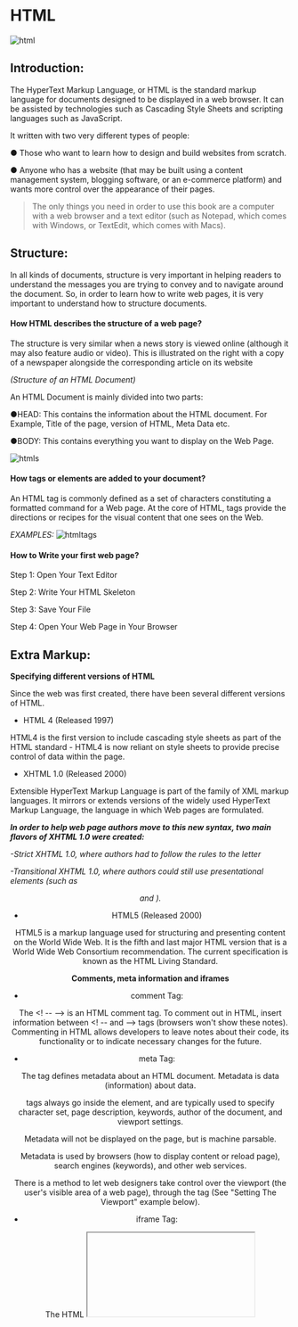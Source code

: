 # HTML

![html](https://www.arageek.com/wp-content/uploads/html5-intro.jpg) 

## Introduction:

The HyperText Markup Language, or HTML is the standard markup language for documents designed to be displayed in a web browser. It can be assisted by technologies such as Cascading Style Sheets and scripting languages such as JavaScript.

It written with two very different types of people:

● Those who want to learn how to design and build websites
from scratch.

● Anyone who has a website (that may be built using a
content management system, blogging software, or an
e-commerce platform) and wants more control over the
appearance of their pages.

> The only things you need in order to use this book are a
computer with a web browser and a text editor (such as
Notepad, which comes with Windows, or TextEdit, which
comes with Macs).

## Structure:

In all kinds of documents, structure is very important in helping
readers to understand the messages you are trying to convey
and to navigate around the document. So, in order to learn how
to write web pages, it is very important to understand how to
structure documents. 

#### How HTML describes the structure of a web page?
The structure is very similar
when a news story is viewed
online (although it may also
feature audio or video). This is
illustrated on the right with a
copy of a newspaper alongside
the corresponding article on its
website

*(Structure of an HTML Document)*

An HTML Document is mainly divided into two parts: 
 
●HEAD: This contains the information about the HTML document. For Example, Title of the page, version of HTML, Meta Data etc.

●BODY: This contains everything you want to display on the Web Page.

![htmls](https://cdn.hashnode.com/res/hashnode/image/upload/v1613370536143/mKa3CiI0H.png)


#### How tags or elements are added to your document?

An HTML tag is commonly defined as a set of characters constituting a formatted command for a Web page. At the core of HTML, tags provide the directions or recipes for the visual content that one sees on the Web. 

*EXAMPLES:*
![htmltags](https://mason.gmu.edu/~kshiffl4/375/HTML_Tags.jpg)

#### How to Write your first web page?

Step 1: Open Your Text Editor

Step 2: Write Your HTML Skeleton

Step 3: Save Your File

Step 4: Open Your Web Page in Your Browser

## Extra Markup:
**Specifying different versions of HTML**

Since the web was first created, there have
been several different versions of HTML.

- HTML 4 (Released 1997)

HTML4 is the first version to include cascading style sheets as part of the HTML standard - HTML4 is now reliant on style sheets to provide precise control of data within the page.

- XHTML 1.0 (Released 2000)

Extensible HyperText Markup Language is part of the family of XML markup languages. It mirrors or extends versions of the widely used HyperText Markup Language, the language in which Web pages are formulated.

***In order to help web page authors move to this new syntax, two main flavors of XHTML 1.0 were created:***

*-Strict XHTML 1.0, where authors had to follow the rules to the letter*

*-Transitional XHTML 1.0, where authors could still use presentational elements (such as <center> and <font>).*

- HTML5 (Released 2000)

HTML5 is a markup language used for structuring and presenting content on the World Wide Web. It is the fifth and last major HTML version that is a World Wide Web Consortium recommendation. The current specification is known as the HTML Living Standard.


**Comments, meta information and iframes**

- comment Tag: 

The <! -- --> is an HTML comment tag.
To comment out in HTML, insert information between <! -- and --> tags (browsers won't show these notes).
Commenting in HTML allows developers to leave notes about their code, its functionality or to indicate necessary changes for the future.

- meta Tag: 

The <meta> tag defines metadata about an HTML document. Metadata is data (information) about data.

<meta> tags always go inside the <head> element, and are typically used to specify character set, page description, keywords, author of the document, and viewport settings.

Metadata will not be displayed on the page, but is machine parsable.

Metadata is used by browsers (how to display content or reload page), search engines (keywords), and other web services.

There is a method to let web designers take control over the viewport (the user's visible area of a web page), through the <meta> tag (See "Setting The Viewport" example below).

- iframe Tag: 

The HTML <iframe> tag specifies an inline frame.

An inline frame is used to embed another document within the current HTML document.


## HTML5 Layout:

**HTML5 layout elements**

HTML5 introduces a new set of elements that allow you to divide up the
parts of a page. The names of these elements indicate the kind of content
you will find in them. They are still subject to change, but that has not
stopped many web page authors using them already.

![html5](https://www.powerfaq.com/wp-content/uploads/2016/08/Difference-between-HTML-and-HTML5.jpg) 

**How old browsers understand new elements**

Older browsers that do not know the new HTML5 elements will automatically treat them as inline elements. Therefore, to
help older browsers, you should include the line of CSS on the
left which states which new elements should be rendered as
block-level elements.


![html5](https://slidetodoc.com/presentation_image_h/297fba39d11709f58397de9f57b3b402/image-118.jpg) 

## Process & Design:

Every website should be designed for the
target audience—not just for yourself or the
site owner. It is therefore very important to
understand who your target audience is.

-Target Audience: individuals
● What is the age range of your target audience?
● Will your site appeal to more women or men? What is the mix?
● Which country do your visitors live in?
● Do they live in urban or rural areas?
● What is the average income of visitors?
● What level of education do they have?
● What is their marital or family status?
● What is their occupation?
● How many hours do they work per week?
● How often do they use the web?
● What kind of device do they use to access the web?

-Target Audience: Companies
● What is the size of the company or relevant department?
● What is the position of people in the company who visit your site?
● Will visitors be using the site for themselves or for someone else?
● How large is the budget they control?

**WireFrames**

A wireframe is a simple sketch of the key
information that needs to go on each page of a
site. It shows the hierarchy of the information
and how much space it might require. A website wireframe, also known as a page schematic or screen blueprint, is a visual guide that represents the skeletal framework of a website. 

*EXAMPLE:*

![wire](https://www.comentum.com/images/wireframes-sample/ecommerce/home.png)

**Getting your message across using design**

The primary aim of any kind of visual design
is to communicate. Organizing and prioritizing
information on a page helps users understand
its importance and what order to read it in.


**Visual hierarchy**

Most web users do not read entire pages. Rather, they skim to find
information. You can use contrast to create a visual hierarchy that gets
across your key message and helps users find what they are looking for.

 
**For more info and learn more visit this *[link](http://www.htmlandcssbook.com/code/)* 
to download the book online**

# JS

![javas](https://blog.desafiolatam.com/wp-content/uploads/2020/11/JS.png) 

## Introduction:

JavaScript is a programming language we can use to make a website interactive. When we search something on Google or click a link, our website changes — that’s what JavaScript allows us to do.

**How to Make Interactive Websites with JavaScript**

1- ACCESS CONTENT:

You can use JavaScript to select any
element, attribute, or text from an
HTML page. For example:
• Select the text inside all of the <hl>
elements on a page
• Select any elements that have a
c 1 ass attribute with a value of note
• Find out what was entered into a
text input whose id attribute has a
value of emai 1 


2- MODIFY CONTENT:

You can use JavaScript to add
elements, attributes, and text to the
page, or remove them. For example:
• Add a paragraph of text after the
first <hl> element
• Change the value of c 1 ass
attributes to trigger new CSS rules
for those elements
• Change the size or position of an
<img> element

3- PROGRAM RULES :

You can specify a set of steps for
the browser to follow (like a recipe),
which allows it to access or change the
content of a page. For example:
• A gallery script could check which
image a user clicked on and display
a larger version of that image.
• A mortgage calculator could collect
values from a form, perform a
ca lculation, and display repayments.
• An animation could check the
dimensions of the browser window
and move an image to the bottom
of the viewable area (also known as
the viewport). 

4- REACT TO EVENTS:

You can specify that a script should run
when a specific event has occurred. For
example, it could be run when:
• A button is pressed
• A link is clicked (or tapped) on
• A cursor hovers over an element
• Information is added to a form
• An interval of time has passed
• A web page has finished loading 

*EXAMPLE:*

![jse](https://www.formget.com/wp-content/uploads/2014/08/javascript-set-form-action-example.png)


## The ABC of Programming:

A SCRIPT IS A SERIES OF INSTRUCTIONS: A script is a series of instructions that a computer can follow to achieve a goal.

**WRITING A SCRIPT**

To write a script, you need to first
state your goal and then list the
tasks that need to be completed in
order to achieve it. 

1: DEFINE THE GOAL:
First, you need to define the task you want to
achieve. You can think of this as a puzzle for the
computer to solve.

2: DESIGN THE SCRIPT:
To design a script you split the goal out into a series
of tasks that are going to be involved in solving this
puzzle. This can be represented using a flowchart.
You can then write down individual steps that the
computer needs to perform in order to complete
each individual task (and any information it needs to
perform the task), rather like writing a recipe that it
can follow.

3: CODE EACH STEP:
Each of the steps needs to be written in a
programming language that the compu ter
understands. In our case, this is JavaScript.

**The Browser Object Model**

Almost all web browsers support JavaScript and all of those browser will have a set of built in objects which can be accessed by developers to manipulate the page. This is called the Browser Object Model or BOM for short, and it’s series of APIs that can be used by developers to write their web apps.


![jse](https://wordpresscom57404.files.wordpress.com/2016/03/bom.jpg)

**HOW A BROWSER SEES A WEB PAGE?**

In order to understand how you can change the content of an HTML
page using JavaScript, you need to know how a browser interprets the
HTML code and applies styling to it. 

1: RECEIVE A PAGE AS
HTML CODE 

2: CREATE A MODEL OF
THE PAGE AND STORE
IT IN MEMORY

3: USE A RENDERING
ENGINE TO SHOW THE
PAGE ON SCREEN 

> All major browsers use a JavaScript interpreter to translate your
instructions (in JavaScript) into instructions the computer can follow. 


**HOW HTML, CSS, and JAVASCRIPT FIT TOGETHER?** 

- An HTML file contains the structure of the page itself. It is kind of like the structure of the building.

- A CSS file contains the styling of the page. It allows you to change colors, positioning and more. It is kind of like the design of the building itself.

- A JavaScript file determines the dynamic and interactive elements on the page. It determines what happens when users click, hover or type within certain elements. This is kind of like the functionality of the building.

**LINKING TO A JAVASCRIPT FILE FROM AN HTML PAGE**

To include an external JavaScript file, we can use the script tag with the attribute src . You've already used the src attribute when using images. The value for the src attribute should be the path to your JavaScript file. This script tag should be included between the <head> tags in your HTML document.

**For more info and learn more visit this *[link](https://www.academia.edu/25507004/Jon_Duckett_JavaScript_and_jQuery_Interactive_Front_End_Web_Development_Hardcover)* 
to download the book online**

HI ... my name is Ola 23 years old i'm a Nutritionist and my computer operating system version number is windows 10 and i'm so excited for this course because i want to learn something very important to me 

click on the [link](https://github.com/olaaltaslaq) to find my GitHub
